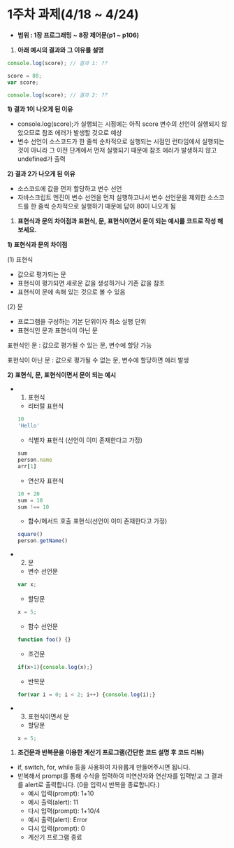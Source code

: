 # 1주차 과제(4/18 ~ 4/24)

- **범위 : 1장 프로그래밍 ~ 8장 제어문(p1 ~ p106)**

1. **아래 예시의 결과와 그 이유를 설명**

```jsx
console.log(score); // 결과 1: ??

score = 80;
var score;

console.log(score); // 결과 2: ??
```

**1) 결과 1이 나오게 된 이유** 

- console.log(score);가 실행되는 시점에는 아직 score 변수의 선언이 실행되지 않았으므로 참조 에러가 발생할 것으로 예상
- 변수 선언이 소스코드가 한 줄씩 순차적으로 실행되는 시점인 런타임에서 실행되는 것이 아니라 그 이전 단계에서 먼저 실행되기 때문에 참조 에러가 발생하지 않고 undefined가 출력

**2) 결과 2가 나오게 된 이유** 

- 소스코드에 값을 먼저 할당하고 변수 선언
- 자바스크립트 엔진이 변수 선언을 먼저 실행하고나서 변수 선언문을 제외한 소스코드를 한 줄씩 순차적으로 실행하기 때문에 답이 80이 나오게 됨

1. **표현식과 문의 차이점과 표현식, 문, 표현식이면서 문이 되는 예시를 코드로 작성 해보세요.**

**1) 표현식과 문의 차이점**

(1) 표현식 

- 값으로 평가되는 문
- 표현식이 평가되면 새로운 값을 생성하거나 기존 값을 참조
- 표현식이 문에 속해 있는 것으로 볼 수 있음

(2) 문 

- 프로그램을 구성하는 기본 단위이자 최소 실행 단위
- 표현식인 문과 표현식이 아닌 문

표현식인 문 : 값으로 평가될 수 있는 문, 변수에 할당 가능 

표현식이 아닌 문 : 값으로 평가될 수 없는 문, 변수에 할당하면 에러 발생 

**2) 표현식, 문, 표현식이면서 문이 되는 예시**  

- 1) 표현식
    - 리터럴 표현식
    
    ```jsx
    10
    'Hello'
    ```
    
    - 식별자 표현식 (선언이 이미 존재한다고 가정)
    
    ```jsx
    sum
    person.name
    arr[1]
    ```
    
    - 연산자 표현식
    
    ```jsx
    10 + 20
    sum = 10
    sum !== 10
    ```
    
    - 함수/메서드 호출 표현식(선언이 이미 존재한다고 가정)
    
    ```jsx
    square()
    person.getName()
    ```
    
- 2) 문
    - 변수 선언문
    
    ```jsx
    var x;
    ```
    
    - 할당문
    
    ```jsx
    x = 5;
    ```
    
    - 함수 선언문
    
    ```jsx
    function foo() {}
    ```
    
    - 조건문
    
    ```jsx
    if(x>1){console.log(x);}
    ```
    
    - 반복문
    
    ```jsx
    for(var i = 0; i < 2; i++) {console.log(i);}
    ```
    
- 3) 표현식이면서 문
    - 할당문
    
    ```jsx
    x = 5;
    ```
    

1. **조건문과 반복문을 이용한 계산기 프로그램(간단한 코드 설명 후 코드 리뷰)**
- if, switch, for, while 등을 사용하여 자유롭게 만들어주시면 됩니다.
- 반복해서 prompt를 통해 수식을 입력하여 피연산자와 연산자를 입력받고 그 결과를 alert로 출력합니다.
(0을 입력시 반복을 종료합니다.)
    - 예시 입력(prompt): 1+10
    - 예시 출력(alert): 11
    - 다시 입력(prompt): 1+10/4
    - 예시 출력(alert): Error
    - 다시 입력(prompt): 0
    - 계산기 프로그램 종료